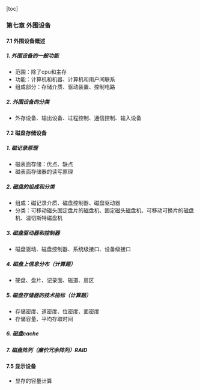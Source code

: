 [toc]

### 第七章 外围设备

#### 7.1 外围设备概述

##### 1. 外围设备的一般功能

* 范围：除了cpu和主存
* 功能：计算机和机器、计算机和用户间联系
* 组成部分：存储介质、驱动装置、控制电路

##### 2. 外围设备的分类

* 外存设备、输出设备、过程控制、通信控制、输入设备

#### 7.2 磁盘存储设备

##### 1. 磁记录原理

* 磁表面存储：优点、缺点
* 磁表面存储器的读写原理

##### 2. 磁盘的组成和分类

* 组成：磁记录介质、磁盘控制器、磁盘驱动器
* 分类：可移动磁头固定盘片的磁盘机、固定磁头磁盘机、可移动可换片的磁盘机、温切斯特磁盘机

##### 3. 磁盘驱动器和控制器

* 磁盘驱动、磁盘控制器、系统级接口、设备级接口

##### 4. 磁盘上信息分布（计算题）

* 硬盘、盘片、记录面、磁道、扇区

##### 5. 磁盘存储器的技术指标（计算题）

* 存储密度、道密度、位密度、面密度
* 存储容量、平均存取时间

##### 6. 磁盘cache

##### 7. 磁盘阵列（廉价冗余阵列）RAID

#### 7.5 显示设备

* 显存的容量计算

